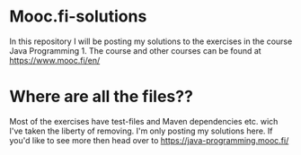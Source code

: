 # Mooc.fi-solutions

In this repository I will be posting my solutions to the exercises in the course Java Programming 1.
The course and other courses can be found at https://www.mooc.fi/en/

# Where are all the files??

Most of the exercises have test-files and Maven dependencies etc. wich I've taken the liberty of removing.
I'm only posting my solutions here. If you'd like to see more then head over to https://java-programming.mooc.fi/
